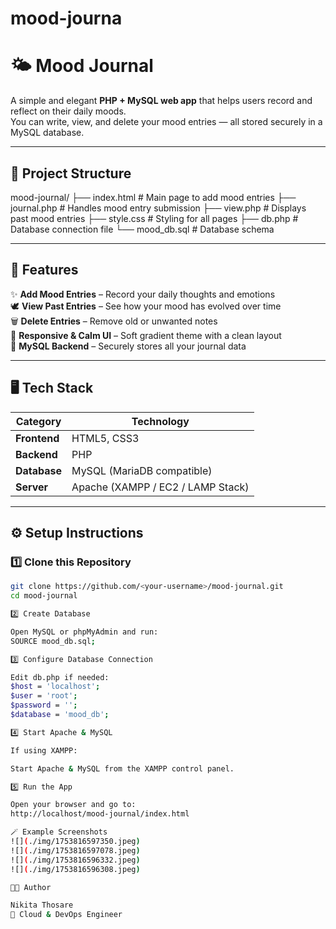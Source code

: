# mood-journa
# 🌤️ Mood Journal

A simple and elegant **PHP + MySQL web app** that helps users record and reflect on their daily moods.  
You can write, view, and delete your mood entries — all stored securely in a MySQL database.

---

## 📁 Project Structure
mood-journal/
├── index.html # Main page to add mood entries
├── journal.php # Handles mood entry submission
├── view.php # Displays past mood entries
├── style.css # Styling for all pages
├── db.php # Database connection file
└── mood_db.sql # Database schema


---

## 🧠 Features

✨ **Add Mood Entries** – Record your daily thoughts and emotions  
🕊️ **View Past Entries** – See how your mood has evolved over time  
🗑️ **Delete Entries** – Remove old or unwanted notes  
🎨 **Responsive & Calm UI** – Soft gradient theme with a clean layout  
💾 **MySQL Backend** – Securely stores all your journal data  

---

## 🖥️ Tech Stack

| Category | Technology |
|-----------|-------------|
| **Frontend** | HTML5, CSS3 |
| **Backend** | PHP |
| **Database** | MySQL (MariaDB compatible) |
| **Server** | Apache (XAMPP / EC2 / LAMP Stack) |

---

## ⚙️ Setup Instructions

### 1️⃣ Clone this Repository
```bash
git clone https://github.com/<your-username>/mood-journal.git
cd mood-journal

2️⃣ Create Database

Open MySQL or phpMyAdmin and run:
SOURCE mood_db.sql;

3️⃣ Configure Database Connection

Edit db.php if needed:
$host = 'localhost';
$user = 'root';
$password = '';
$database = 'mood_db';

4️⃣ Start Apache & MySQL

If using XAMPP:

Start Apache & MySQL from the XAMPP control panel.

5️⃣ Run the App

Open your browser and go to:
http://localhost/mood-journal/index.html

🪄 Example Screenshots
![](./img/1753816597350.jpeg)
![](./img/1753816597078.jpeg)
![](./img/1753816596332.jpeg)
![](./img/1753816596308.jpeg)

🧑‍💻 Author

Nikita Thosare
💼 Cloud & DevOps Engineer 